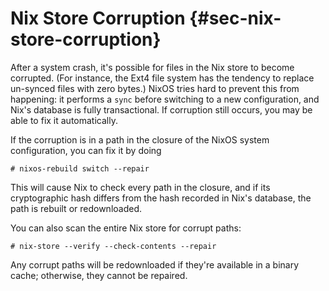 # Nix Store Corruption {#sec-nix-store-corruption}

After a system crash, it's possible for files in the Nix store to become
corrupted. (For instance, the Ext4 file system has the tendency to
replace un-synced files with zero bytes.) NixOS tries hard to prevent
this from happening: it performs a `sync` before switching to a new
configuration, and Nix's database is fully transactional. If corruption
still occurs, you may be able to fix it automatically.

If the corruption is in a path in the closure of the NixOS system
configuration, you can fix it by doing

```ShellSession
# nixos-rebuild switch --repair
```

This will cause Nix to check every path in the closure, and if its
cryptographic hash differs from the hash recorded in Nix's database, the
path is rebuilt or redownloaded.

You can also scan the entire Nix store for corrupt paths:

```ShellSession
# nix-store --verify --check-contents --repair
```

Any corrupt paths will be redownloaded if they're available in a binary
cache; otherwise, they cannot be repaired.

